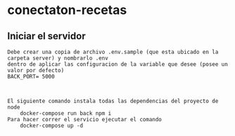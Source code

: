 # conectaton-recetas

## Iniciar el servidor

    Debe crear una copia de archivo .env.sample (que esta ubicado en la carpeta server) y nombrarlo .env 
    dentro de aplicar las configuracion de la variable que desee (posee un valor por defecto)
    BACK_PORT= 5000
     


    El siguiente comando instala todas las dependencias del proyecto de node
        docker-compose run back npm i 
    Para hacer correr el servicio ejecutar el comando 
        docker-compose up -d 
        